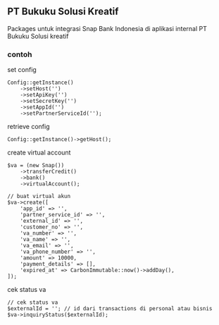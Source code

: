 PT Bukuku Solusi Kreatif
---
Packages untuk integrasi Snap Bank Indonesia di aplikasi internal PT Bukuku Solusi kreatif


### contoh

set config
```text
Config::getInstance()
	->setHost('')
	->setApiKey('')
	->setSecretKey('')
	->setAppId('')
	->setPartnerServiceId('');
```

retrieve config
```text
Config::getInstance()->getHost();
```

create virtual account
```text
$va = (new Snap())
	->transferCredit()
	->bank()
	->virtualAccount();
	
// buat virtual akun
$va->create([
	'app_id' => '',
	'partner_service_id' => '',
	'external_id' => '',
	'customer_no' => '',
	'va_number' => '',
	'va_name' => '',
	'va_email' => '',
	'va_phone_number' => '',
	'amount' => 10000,
	'payment_details' => [],
	'expired_at' => CarbonImmutable::now()->addDay(),
]);
```

cek status va
```
// cek status va
$externalId = ''; // id dari transactions di personal atau bisnis
$va->inquiryStatus($externalId);
```

